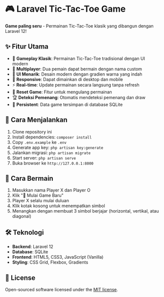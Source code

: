 # 🎮 Laravel Tic-Tac-Toe Game

**Game paling seru** - Permainan Tic-Tac-Toe klasik yang dibangun dengan Laravel 12!

## ✨ Fitur Utama

- 🎯 **Gameplay Klasik**: Permainan Tic-Tac-Toe tradisional dengan UI modern
- 👥 **Multiplayer**: Dua pemain dapat bermain dengan nama custom
- 🎨 **UI Menarik**: Desain modern dengan gradien warna yang indah
- 📱 **Responsive**: Dapat dimainkan di desktop dan mobile
- ⚡ **Real-time**: Update permainan secara langsung tanpa refresh
- 🔄 **Reset Game**: Fitur untuk mengulang permainan
- 🏆 **Deteksi Pemenang**: Otomatis mendeteksi pemenang dan draw
- 💾 **Persistent**: Data game tersimpan di database SQLite

## 🚀 Cara Menjalankan

1. Clone repository ini
2. Install dependencies: `composer install`
3. Copy `.env.example` ke `.env`
4. Generate app key: `php artisan key:generate`
5. Jalankan migrasi: `php artisan migrate`
6. Start server: `php artisan serve`
7. Buka browser ke `http://127.0.0.1:8000`

## 🎯 Cara Bermain

1. Masukkan nama Player X dan Player O
2. Klik "🚀 Mulai Game Baru"
3. Player X selalu mulai duluan
4. Klik kotak kosong untuk menempatkan simbol
5. Menangkan dengan membuat 3 simbol berjajar (horizontal, vertikal, atau diagonal)

## 🛠️ Teknologi

- **Backend**: Laravel 12
- **Database**: SQLite
- **Frontend**: HTML5, CSS3, JavaScript (Vanilla)
- **Styling**: CSS Grid, Flexbox, Gradients

## 📝 License

Open-sourced software licensed under the [MIT license](https://opensource.org/licenses/MIT).
